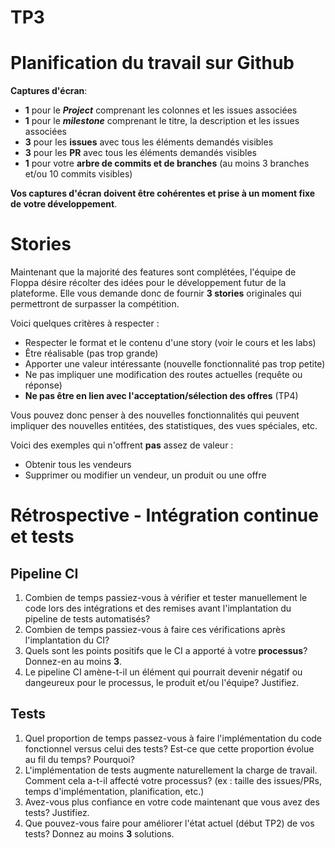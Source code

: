 # TP3

# Planification du travail sur Github
 **Captures d'écran**:

- **1** pour le ***Project*** comprenant les colonnes et les issues associées
- **1** pour le ***milestone*** comprenant le titre, la description et les issues associées
- **3** pour les **issues** avec tous les éléments demandés visibles
- **3** pour les **PR** avec tous les éléments demandés visibles
- **1** pour votre **arbre de commits et de branches** (au moins 3 branches et/ou 10 commits visibles)

**Vos captures d'écran doivent être cohérentes et prise à un moment fixe de votre développement**.

# Stories


Maintenant que la majorité des features sont complétées, l'équipe de Floppa désire récolter des idées pour le développement futur de la plateforme. Elle vous demande donc de fournir **3 stories** originales qui permettront de surpasser la compétition.

Voici quelques critères à respecter :

- Respecter le format et le contenu d'une story (voir le cours et les labs)
- Être réalisable (pas trop grande)
- Apporter une valeur intéressante (nouvelle fonctionnalité pas trop petite)
- Ne pas impliquer une modification des routes actuelles (requête ou réponse)
- **Ne pas être en lien avec l'acceptation/sélection des offres** (TP4)

Vous pouvez donc penser à des nouvelles fonctionnalités qui peuvent impliquer des nouvelles entitées, des statistiques, des vues spéciales, etc.

Voici des exemples qui n'offrent **pas** assez de valeur :

- Obtenir tous les vendeurs
- Supprimer ou modifier un vendeur, un produit ou une offre


# Rétrospective - Intégration continue et tests

## Pipeline CI

1. Combien de temps passiez-vous à vérifier et tester manuellement le code lors des intégrations et des remises avant l'implantation du pipeline de tests automatisés?
2. Combien de temps passiez-vous à faire ces vérifications après l'implantation du CI?
3. Quels sont les points positifs que le CI a apporté à votre **processus**? Donnez-en au moins **3**.
4. Le pipeline CI amène-t-il un élément qui pourrait devenir négatif ou dangeureux pour le processus, le produit et/ou l'équipe? Justifiez.

## Tests

1. Quel proportion de temps passez-vous à faire l'implémentation du code fonctionnel versus celui des tests? Est-ce que cette proportion évolue au fil du temps? Pourquoi?
2. L'implémentation de tests augmente naturellement la charge de travail. Comment cela a-t-il affecté votre processus? (ex : taille des issues/PRs, temps d'implémentation, planification, etc.)
3. Avez-vous plus confiance en votre code maintenant que vous avez des tests? Justifiez.
4. Que pouvez-vous faire pour améliorer l'état actuel (début TP2) de vos tests? Donnez au moins **3** solutions.


